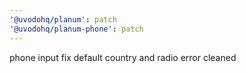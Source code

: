 ```yaml
---
'@uvodohq/planum': patch
'@uvodohq/planum-phone': patch
---
```


phone input fix default country and radio error cleaned
